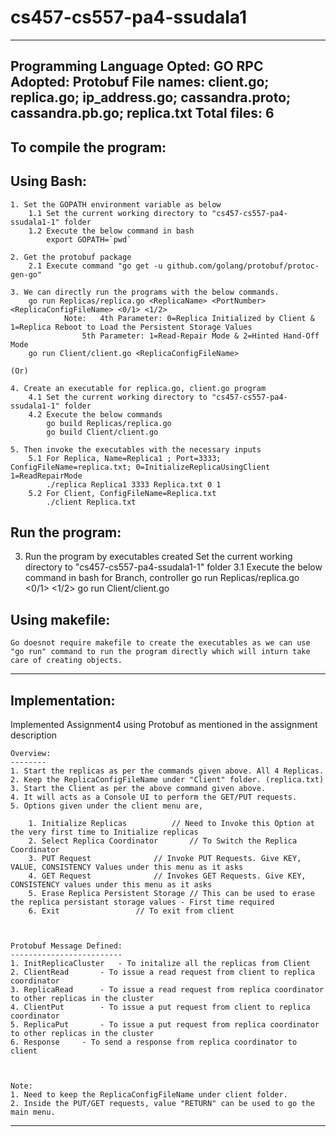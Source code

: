 # cs457-cs557-pa4-ssudala1

----------------------------------------------------------

Programming Language Opted: GO
RPC Adopted: Protobuf
File names: client.go; replica.go; ip_address.go; cassandra.proto; cassandra.pb.go; replica.txt
Total files: 6
----------------------------------------------------------

To compile the program:
-----------------------

Using Bash:
-----------

	1. Set the GOPATH environment variable as below
		1.1 Set the current working directory to "cs457-cs557-pa4-ssudala1-1" folder
		1.2 Execute the below command in bash
			export GOPATH=`pwd`

	2. Get the protobuf package
		2.1 Execute command "go get -u github.com/golang/protobuf/protoc-gen-go"		

	3. We can directly run the programs with the below commands.
		go run Replicas/replica.go <ReplicaName> <PortNumber> <ReplicaConfigFileName> <0/1> <1/2>
				Note:   4th Parameter: 0=Replica Initialized by Client & 1=Replica Reboot to Load the Persistent Storage Values
					5th Parameter: 1=Read-Repair Mode & 2=Hinted Hand-Off Mode
		go run Client/client.go <ReplicaConfigFileName> 
	
	(Or)

	4. Create an executable for replica.go, client.go program
		4.1 Set the current working directory to "cs457-cs557-pa4-ssudala1-1" folder
		4.2 Execute the below commands			
			go build Replicas/replica.go
			go build Client/client.go  

	5. Then invoke the executables with the necessary inputs
		5.1 For Replica, Name=Replica1 ; Port=3333; ConfigFileName=replica.txt; 0=InitializeReplicaUsingClient 1=ReadRepairMode
			./replica Replica1 3333 Replica.txt 0 1
		5.2 For Client, ConfigFileName=Replica.txt
			./client Replica.txt


Run the program:
----------------

3. Run the program by executables created
	Set the current working directory to "cs457-cs557-pa4-ssudala1-1" folder
	3.1 Execute the below command in bash for Branch, controller
		go run Replicas/replica.go <ReplicaName> <PortNumber> <ReplicaConfigFileName> <0/1> <1/2>
		go run Client/client.go <ReplicaConfigFileName> 


Using makefile:
--------------

	Go doesnot require makefile to create the executables as we can use "go run" command to run the program directly which will inturn take care of creating objects.


----------------------------------------------------------

Implementation:
---------------

Implemented Assignment4 using Protobuf as mentioned in the assignment description

	Overview:
	--------
	1. Start the replicas as per the commands given above. All 4 Replicas.
	2. Keep the ReplicaConfigFileName under "Client" folder. (replica.txt)
	3. Start the Client as per the above command given above.
	4. It will acts as a Console UI to perform the GET/PUT requests.
	5. Options given under the client menu are,

		1. Initialize Replicas			// Need to Invoke this Option at the very first time to Initialize replicas
		2. Select Replica Coordinator		// To Switch the Replica Coordinator
		3. PUT Request				// Invoke PUT Requests. Give KEY, VALUE, CONSISTENCY Values under this menu as it asks
		4. GET Request				// Invokes GET Requests. Give KEY, CONSISTENCY values under this menu as it asks
		5. Erase Replica Persistent Storage	// This can be used to erase the replica persistant storage values - First time required
		6. Exit					// To exit from client


	
	Protobuf Message Defined:
	-------------------------
	1. InitReplicaCluster	- To initalize all the replicas from Client 
	2. ClientRead		- To issue a read request from client to replica coordinator
	3. ReplicaRead		- To issue a read request from replica coordinator to other replicas in the cluster
	4. ClientPut		- To issue a put request from client to replica coordinator
	5. ReplicaPut		- To issue a put request from replica coordinator to other replicas in the cluster
	6. Response		- To send a response from replica coordinator to client



	Note: 
	1. Need to keep the ReplicaConfigFileName under client folder.
	2. Inside the PUT/GET requests, value "RETURN" can be used to go the main menu.

----------------------------------------------------------

